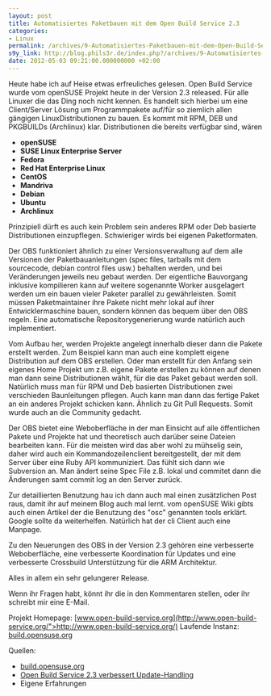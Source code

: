 ```yaml
---
layout: post
title: Automatisiertes Paketbauen mit dem Open Build Service 2.3
categories:
- Linux
permalink: /archives/9-Automatisiertes-Paketbauen-mit-dem-Open-Build-Service-2.3.html
s9y_link: http://blog.phils3r.de/index.php?/archives/9-Automatisiertes-Paketbauen-mit-dem-Open-Build-Service-2.3.html
date: 2012-05-03 09:21:00.000000000 +02:00
---
```

Heute habe ich auf Heise etwas erfreuliches gelesen. Open Build Service wurde vom openSUSE Projekt heute in der Version 2.3 released. Für alle Linuxer die das Ding noch nicht kennen. Es handelt sich hierbei um eine Client/Server Lösung um Programmpakete auf/für so ziemlich allen gängigen LinuxDistributionen zu bauen. Es kommt mit RPM, DEB und PKGBUILDs (Archlinux) klar. Distributionen die bereits verfügbar sind, wären

* **openSUSE**
* **SUSE Linux Enterprise Server**
* **Fedora**
* **Red Hat Enterprise Linux**
* **CentOS**
* **Mandriva**
* **Debian**
* **Ubuntu**
* **Archlinux**

Prinzipiell dürft es auch kein Problem sein anderes RPM oder Deb basierte Distributionen einzupflegen. Schwieriger wirds bei eigenen Paketformaten.

Der OBS funktioniert ähnlich zu einer Versionsverwaltung auf dem alle Versionen der Paketbauanleitungen (spec files, tarballs mit dem sourcecode, debian control files usw.) behalten werden, und bei Veränderungen jeweils neu gebaut werden. Der eigentliche Bauvorgang inklusive kompilieren kann auf weitere sogenannte Worker ausgelagert werden um ein bauen vieler Paketer parallel zu gewährleisten. Somit müssen Paketmaintainer ihre Pakete nicht mehr lokal auf ihrer Entwicklermaschine bauen, sondern können das bequem über den OBS regeln. Eine automatische Repositorygenerierung wurde natürlich auch implementiert.

Vom Aufbau her, werden Projekte angelegt innerhalb dieser dann die Pakete erstellt werden. Zum Beispiel kann man auch eine komplett eigene Distribution auf dem OBS erstellen. Oder man erstellt für den Anfang sein eigenes Home Projekt um z.B. eigene Pakete erstellen zu können auf denen man dann seine Distributionen wählt, für die das Paket gebaut werden soll. Natürlich muss man für RPM und Deb basierten Distributionen zwei verschieden Baunleitungen pflegen. Auch kann man dann das fertige Paket an ein anderes Projekt schicken kann. Ähnlich zu Git Pull Requests. Somit wurde auch an die  Community gedacht.

Der OBS bietet eine Weboberfläche in der man Einsicht auf alle öffentlichen Pakete und Projekte hat und theoretisch auch darüber seine Dateien bearbeiten kann. Für die meisten wird das aber wohl zu mühselig sein, daher wird auch ein Kommandozeilenclient bereitgestellt, der mit dem Server über eine Ruby API kommuniziert. Das fühlt sich dann wie Subversion an. Man ändert seine Spec File z.B. lokal und commitet dann die Änderungen samt commit log an den Server zurück.

Zur detaillierten Benutzung hau ich dann auch mal einen zusätzlichen Post raus, damit ihr auf meinem Blog auch mal lernt. vom openSUSE Wiki gibts auch einen Artikel der die Benutzung des "osc" genannten tools erklärt. Google sollte da weiterhelfen. Natürlich hat der cli Client auch eine Manpage.

Zu den Neuerungen des OBS in der Version 2.3 gehören eine verbesserte Weboberfläche, eine verbesserte Koordination für Updates und eine verbesserte Crossbuild Unterstützung für die ARM Architektur.

Alles in allem ein sehr gelungerer Release.

Wenn ihr Fragen habt, könnt ihr die in den Kommentaren stellen, oder ihr schreibt mir eine E-Mail.

Projekt Homepage:
[www.open-build-service.org](http://www.open-build-service.org/">http://www.open-build-service.org/)
Laufende Instanz:
[build.opensuse.org](https://build.opensuse.org/)

Quellen:

* [build.opensuse.org](https://build.opensuse.org/)
* [Open Build Service 2.3 verbessert Update-Handling](http://www.heise.de/open/meldung/Open-Build-Service-2-3-verbessert-Update-Handling-1566188.html)
* Eigene Erfahrungen
